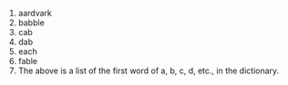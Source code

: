 1. aardvark
2. babble
3. cab
4. dab
5. each
6. fable
7. The above is a list of the first word of a, b, c, d, etc., in the dictionary.
